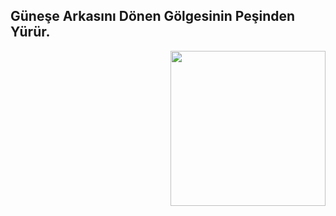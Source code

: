 ## Güneşe Arkasını Dönen Gölgesinin Peşinden Yürür.

<img src="Murat.jpg" align="right" width="248" height="248"> 

